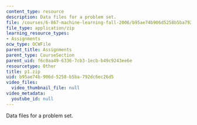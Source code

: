 ```yaml
---
content_type: resource
description: Data files for a problem set.
file: /courses/6-867-machine-learning-fall-2006/b95ae74b906d5258b5ba792dc6ec26d5_p1.zip
file_type: application/zip
learning_resource_types:
- Assignments
ocw_type: OCWFile
parent_title: Assignments
parent_type: CourseSection
parent_uid: f6c0aa49-6336-7cb3-1ecb-b49c9243ee6e
resourcetype: Other
title: p1.zip
uid: b95ae74b-906d-5258-b5ba-792dc6ec26d5
video_files:
  video_thumbnail_file: null
video_metadata:
  youtube_id: null
---
```

Data files for a problem set.

